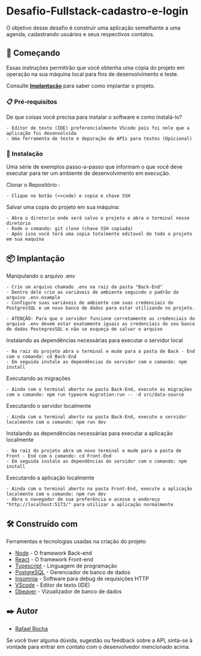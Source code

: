 # Desafio-Fullstack-cadastro-e-login

O objetivo desse desafio é construir uma aplicação semelhante a uma agenda, cadastrando usuários e seus respectivos contatos.

## 🚀 Começando

Essas instruções permitirão que você obtenha uma cópia do projeto em operação na sua máquina local para fins de desenvolvimento e teste.

Consulte **[Implantação](#-implanta%C3%A7%C3%A3o)** para saber como implantar o projeto.

### 📋 Pré-requisitos

De que coisas você precisa para instalar o software e como instalá-lo?

```
- Editor de texto (IDE) preferencialmente VScode pois foi nele que a aplicação foi desenvolvida
- Uma ferramenta de teste e depuração de APIs para testes (Opicional)
```

### 🔧 Instalação

Uma série de exemplos passo-a-passo que informam o que você deve executar para ter um ambiente de desenvolvimento em execução.

Clonar o Repositório :

```
- Clique no botão (<>code) e copie e chave SSH
```

Salvar uma copia do projeto em sua máquina:

```
- Abra o diretorio onde será salvo o projeto e abra o terminal nesse diretório
- Rode o comando: git clone (chave SSH copiada)
- Após isso você terá uma copia totalmente editavel de todo o projeto em sua maquina
```

## 📦 Implantação

Manipulando o arquivo .env

```
- Crie um arquivo chamado .env na raiz da pasta "Back-End"
- Dentro dele crie as variáveis de ambiente seguindo o padrão do arquivo .env.example
- Configure suas variáveis de ambiente com suas credenciais do PostgresSQL e um novo banco de dados para estar utilizando no projeto.

- ATENÇÃO: Para que o servidor funcione corretamente as credenciais do arquivo .env devem estar exatamente iguais as credenciais do seu banco de dados PostegresSQL e não se esqueça de salvar o arquivo 
```

Instalando as dependências necessárias para executar o servidor local 

```
- Na raiz do projeto abra o terminal e mude para a pasta de Back - End com o comando: cd Back-End
- Em seguida instale as dependências do servidor com o comando: npm install
```

Executando as migrações

```
- Ainda com o terminal aberto na pasta Back-End, execute as migrações com o comando: npm run typeorm migration:run -- -d src/data-source
```

Executando o servidor localmente 

```
- Ainda com o terminal aberto na pasta Back-End, execute o servidor localmente com o comando: npm run dev 
```

Instalando as dependências necessárias para executar a aplicação localmente 

```
- Na raiz do projeto abra um novo terminal e mude para a pasta de Front - End com o comando: cd Front-End
- Em seguida instale as dependências do servidor com o comando: npm install
```

Executando a aplicação localmente 

```
- Ainda com o terminal aberto na pasta Front-End, execute a aplicação localmente com o comando: npm run dev
- Abra o navegador de sua preferência e acesse o endereço "http://localhost:5173/" para utilizar a aplicação normalmente
```

## 🛠️ Construído com

Ferramentas e tecnologias usadas na criação do projeto

* [Node](https://nodejs.org/pt-br) - O framework Back-end 
* [React](https://react.dev) - O framework Front-end 
* [Typescript](https://www.typescriptlang.org) - Linguagem de programação
* [PostgreSQL](https://www.postgresql.org) - Gerenciador de banco de dados
* [Insomnia](https://insomnia.rest) - Software para debug de requisições HTTP
* [VScode](https://code.visualstudio.com) - Editor de texto (IDE)
* [Dbeaver](https://dbeaver.io) - Vizualizador de banco de dados 

## ✒️ Autor

*  [Rafael Rocha](https://github.com/Rafaelgot10)

Se você tiver alguma dúvida, sugestão ou feedback sobre a API,
sinta-se à vontade para entrar em contato com o desenvolvedor mencionado acima.
